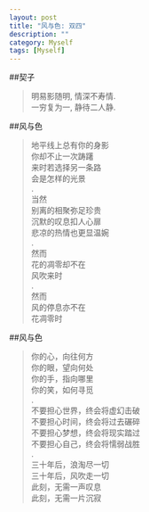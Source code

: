 ```yaml
---
layout: post
title: "风与色: 双四"
description: ""
category: Myself
tags: [Myself]
---
```


##契子
> 明易影随明, 情深不寿情.  
  一穷复为一, 静待二人静.  

##风与色

> 地平线上总有你的身影  
  你却不止一次踌躇  
  来时若选择另一条路  
  会是怎样的光景  
  .  
  当然      
  别离的相聚弥足珍贵  
  沉默的叹息扣人心扉  
  悲凉的热情也更显温婉  
  .  
  然而  
  花的凋零却不在  
  风吹来时  
  .  
  然而  
  风的停息亦不在  
  花凋零时  


##风与色

> 你的心，向往何方  
  你的眼，望向何处  
  你的手，指向哪里  
  你的笑，如何寻觅  
  .  
  不要担心世界，终会将虚幻击破  
  不要担心时间，终会将过去碾碎  
  不要担心梦想，终会将现实踏过  
  不要担心自己，终会将懦弱战胜  
  .  
  三十年后，浪淘尽一切  
  三十年后，风吹走一切  
  此刻，无需一声叹息  
  此刻，无需一片沉寂  


